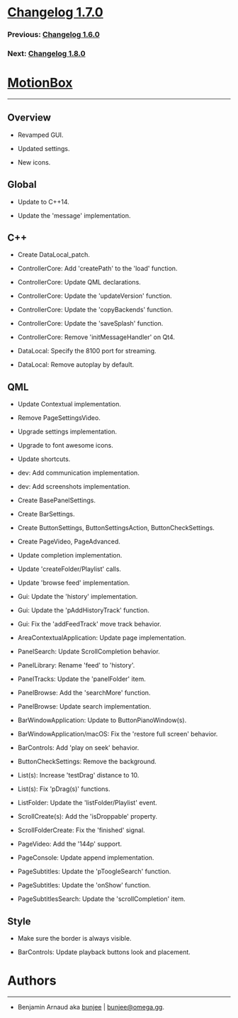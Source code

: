 # [Changelog 1.7.0](http://omega.gg/MotionBox/changes/1.7.0.html)

### Previous: [Changelog 1.6.0](1.6.0.html)

### Next: [Changelog 1.8.0](1.8.0.html)

# [MotionBox](http://omega.gg/MotionBox)
---

## Overview

- Revamped GUI.

- Updated settings.

- New icons.


## Global

- Update to C++14.

- Update the 'message' implementation.


## C++

- Create DataLocal_patch.

- ControllerCore: Add 'createPath' to the 'load' function.

- ControllerCore: Update QML declarations.

- ControllerCore: Update the 'updateVersion' function.

- ControllerCore: Update the 'copyBackends' function.

- ControllerCore: Update the 'saveSplash' function.

- ControllerCore: Remove 'initMessageHandler' on Qt4.

- DataLocal: Specify the 8100 port for streaming.

- DataLocal: Remove autoplay by default.


## QML

- Update Contextual implementation.

- Remove PageSettingsVideo.

- Upgrade settings implementation.

- Upgrade to font awesome icons.

- Update shortcuts.

- dev: Add communication implementation.

- dev: Add screenshots implementation.

- Create BasePanelSettings.

- Create BarSettings.

- Create ButtonSettings, ButtonSettingsAction, ButtonCheckSettings.

- Create PageVideo, PageAdvanced.

- Update completion implementation.

- Update 'createFolder/Playlist' calls.

- Update 'browse feed' implementation.

- Gui: Update the 'history' implementation.

- Gui: Update the 'pAddHistoryTrack' function.

- Gui: Fix the 'addFeedTrack' move track behavior.

- AreaContextualApplication: Update page implementation.

- PanelSearch: Update ScrollCompletion behavior.

- PanelLibrary: Rename 'feed' to 'history'.

- PanelTracks: Update the 'panelFolder' item.

- PanelBrowse: Add the 'searchMore' function.

- PanelBrowse: Update search implementation.

- BarWindowApplication: Update to ButtonPianoWindow(s).

- BarWindowApplication/macOS: Fix the 'restore full screen' behavior.

- BarControls: Add 'play on seek' behavior.

- ButtonCheckSettings: Remove the background.

- List(s): Increase 'testDrag' distance to 10.

- List(s): Fix 'pDrag(s)' functions.

- ListFolder: Update the 'listFolder/Playlist' event.

- ScrollCreate(s): Add the 'isDroppable' property.

- ScrollFolderCreate: Fix the 'finished' signal.

- PageVideo: Add the '144p' support.

- PageConsole: Update append implementation.

- PageSubtitles: Update the 'pToogleSearch' function.

- PageSubtitles: Update the 'onShow' function.

- PageSubtitlesSearch: Update the 'scrollCompletion' item.


## Style

- Make sure the border is always visible.

- BarControls: Update playback buttons look and placement.


# Authors
---

- Benjamin Arnaud aka [bunjee](http://bunjee.me) | <bunjee@omega.gg>.
